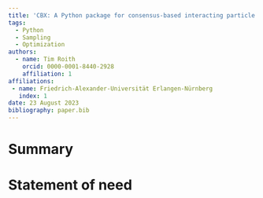 ```yaml
---
title: 'CBX: A Python package for consensus-based interacting particle methods'
tags:
  - Python
  - Sampling
  - Optimization
authors:
  - name: Tim Roith
    orcid: 0000-0001-8440-2928
    affiliation: 1
affiliations:
 - name: Friedrich-Alexander-Universität Erlangen-Nürnberg
   index: 1
date: 23 August 2023
bibliography: paper.bib
---
```


# Summary

# Statement of need
